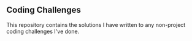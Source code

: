 ## Coding Challenges

This repository contains the solutions I have written to any non-project
coding challenges I've done.
